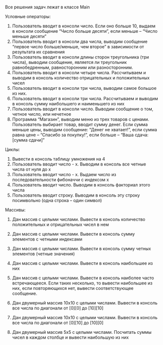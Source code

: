 Все решения задач лежат в классе Main

Условные операторы:
1. Пользователь вводит в консоли число. Если оно больше 10, выдаем в консоли сообщение
“Число больше десяти”, если меньше – “Число меньше десяти”
2. Пользователь вводит в консоли два числа, выводим сообщение “первое число
больше/меньше, чем второе” в зависимости от результата их сравнения
3. Пользователь вводит в консоли длины сторон треугольника (три числа), выводим
сообщение, является ли треугольник равнобедренным, равносторонним или
разносторонним.
4. Пользователь вводит в консоли четыре числа. Рассчитываем и выводим в консоль
количество отрицательных и положительных чисел
5. Пользователь вводит в консоли три числа, выводим самое большое из них.
6. Пользователь вводит в консоли три числа. Рассчитываем и выводим в консоль сумму
наибольшего и наименьшего из них
7. Пользователь вводит в консоли число. Выводим сообщение о том, четное число, или
нечетное
8. Программа “Магазин”, выводим меню из трех товаров с ценами. Пользователь выбирает
товар, вводит сумму денег. Если сумма меньше цены, выводим сообщение: “Денег не
хватает!”, если сумма равна цене – “Спасибо за покупку!”, если больше – “Ваша сдача:
[сумма сдачи]”

Циклы:
1. Вывести в консоль таблицу умножения на 4
2. Пользователь вводит число - х. Выводим в консоль все четные числа от нуля до х
3. Пользователь вводит число - х. Выдаем число из последовательности фибоначчи с
индексом х
4. Пользователь вводит число. Выводим в консоль факториал этого числа
5. Пользователь вводит строку. Выводим в консоль эту строку посимвольно (одна строка –
один символ)

Массивы:
1. Дан массив с целыми числами. Вывести в консоль количество положительных и
отрицательных чисел в нем
2. Дан массив с целыми числами. Вывести в консоль сумму элементов с четными индексами
3. Дан массив с целыми числами. Вывести в консоль сумму четных элементов (четные
значения)
4. Дан массив с целыми числами. Вывести в консоль наибольшее из них
5. Дан массив с целыми числами. Вывести в консоль наиболее часто встречающееся. Если
таких несколько, то вывести наибольшее из них, если повторяющихся нет, вывести
соответствующее сообщение.

6. Дан двумерный массив 10х10 с целыми числами. Вывести в консоль все числа по
диагонали от [0][0] до [10][10]
7. Дан двумерный массив 10х10 с целыми числами. Вывести в консоль все числа по
диагонали от [0][10] до [10][0]
8. Дан двумерный массив 5х5 с целыми числами. Посчитать суммы чисел в каждом столбце и
вывести наибольшую из них